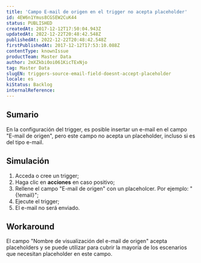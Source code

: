 ```yaml
---
title: 'Campo E-mail de origen en el trigger no acepta placeholder'
id: 4EW6n1Ymus8CGSEW2CuK44
status: PUBLISHED
createdAt: 2017-12-12T17:50:04.943Z
updatedAt: 2022-12-22T20:48:42.548Z
publishedAt: 2022-12-22T20:48:42.548Z
firstPublishedAt: 2017-12-12T17:53:10.088Z
contentType: knownIssue
productTeam: Master Data
author: 2mXZkbi0oi061KicTExNjo
tag: Master Data
slugEN: triggers-source-email-field-doesnt-accept-placeholder
locale: es
kiStatus: Backlog
internalReference: 
---
```


## Sumario

En la configuración del trigger, es posible insertar un e-mail en el campo "E-mail de origen", pero este campo no acepta un placeholder, incluso si es del tipo e-mail.

## Simulación

1. Acceda o cree un trigger;
2. Haga clic en __acciones__ en caso positivo;
3. Rellene el campo "E-mail de origen" con un placeholcer. Por ejemplo: "{!email}";
4. Ejecute el trigger;
5. El e-mail no será enviado.

## Workaround

El campo "Nombre de visualización del e-mail de origen" acepta placeholders y se puede utilizar para cubrir la mayoría de los escenarios que necesitan placeholder en este campo.


